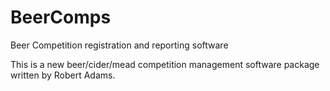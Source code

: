 # BeerComps
Beer Competition registration and reporting software

This is a new beer/cider/mead competition management software package written by Robert Adams.
